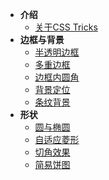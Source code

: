 - **介绍**
	- [关于CSS Tricks](/introduce.md)
- **边框与背景**
	- [半透明边框](/translucent-borders.md)
	- [多重边框](/multiple-borders.md)
	- [边框内圆角](/inner-rounding.md)
	- [背景定位](/extended-bg-position.md)
	- [条纹背景](/stripes-background.md)
- **形状**
	- [圆与椭圆](/ellipse.md)
	- [自适应菱形](/diamond.md)
	- [切角效果](/bevel-corners.md)
	- [简易饼图](/pie-chart.md)